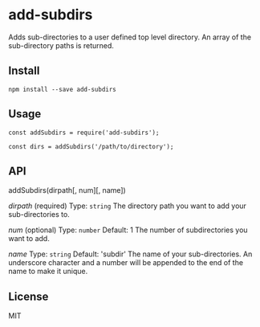 # add-subdirs

Adds sub-directories to a user defined top level directory. An array of the
sub-directory paths is returned.


## Install

```
npm install --save add-subdirs
```

## Usage

```
const addSubdirs = require('add-subdirs');
```
```
const dirs = addSubdirs('/path/to/directory');
```

## API

addSubdirs(dirpath[, num][, name])


*dirpath* (required)
Type: `string`
The directory path you want to add your sub-directories to.

*num* (optional)
Type: `number`
Default: 1
The number of subdirectories you want to add.

*name*
Type: `string`
Default: 'subdir'
The name of your sub-directories. An underscore character and a number
will be appended to the end of the name to make it unique.




## License

MIT
